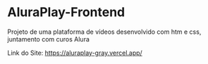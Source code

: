 # AluraPlay-Frontend
Projeto de uma plataforma de vídeos desenvolvido com htm e css, juntamento com curos Alura

Link do Site: https://aluraplay-gray.vercel.app/
